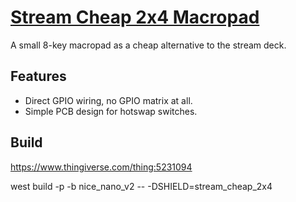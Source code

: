 # [Stream Cheap 2x4 Macropad](https://www.partsnotincluded.com/diy-stream-deck-mini-macro-keyboard/)

A small 8-key macropad as a cheap alternative to the stream deck.

## Features

- Direct GPIO wiring, no GPIO matrix at all.
- Simple PCB design for hotswap switches.

## Build

<https://www.thingiverse.com/thing:5231094>

west build -p -b nice_nano_v2 -- -DSHIELD=stream_cheap_2x4
